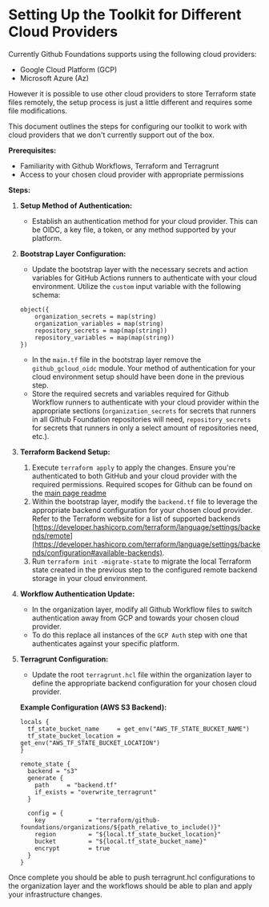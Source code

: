 # Setting Up the Toolkit for Different Cloud Providers

Currently Github Foundations supports using the following cloud providers:
- Google Cloud Platform (GCP)
- Microsoft Azure (Az)

However it is possible to use other cloud providers to store Terraform state files remotely, the setup process is just a little different and requires some file modifications.

This document outlines the steps for configuring our toolkit to work with cloud providers that we don't currently support out of the box.

**Prerequisites:**

* Familiarity with Github Workflows, Terraform and Terragrunt
* Access to your chosen cloud provider with appropriate permissions

**Steps:**

1. **Setup Method of Authentication:**

   * Establish an authentication method for your cloud provider. This can be OIDC, a key file, a token, or any method supported by your platform.

2. **Bootstrap Layer Configuration:**

   * Update the bootstrap layer with the necessary secrets and action variables for GitHub Actions runners to authenticate with your cloud environment. Utilize the `custom` input variable with the following schema:

   ```
   object({
       organization_secrets = map(string)
       organization_variables = map(string)
       repository_secrets = map(map(string))
       repository_variables = map(map(string))
   })
   ```
   * In the `main.tf` file in the bootstrap layer remove the `github_gcloud_oidc` module. Your method of authentication for your cloud environment setup should have been done in the previous step.
   * Store the required secrets and variables required for Github Workflow runners to authenticate with your cloud provider within the appropriate sections (`organization_secrets` for secrets that runners in all Github Foundation repositories will need, `repository_secrets` for secrets that runners in only a select amount of repositories need, etc.).

3. **Terraform Backend Setup:**

   1. Execute `terraform apply` to apply the changes. Ensure you're authenticated to both GitHub and your cloud provider with the required permissions. Required scopes for Github can be found on the [main page readme](README.md)
   2. Within the bootstrap layer, modify the `backend.tf` file to leverage the appropriate backend configuration for your chosen cloud provider. Refer to the Terraform website for a list of supported backends [https://developer.hashicorp.com/terraform/language/settings/backends/remote](https://developer.hashicorp.com/terraform/language/settings/backends/configuration#available-backends).
   3. Run `terraform init -migrate-state` to migrate the local Terraform state created in the previous step to the configured remote backend storage in your cloud environment.

4. **Workflow Authentication Update:**

   * In the organization layer, modify all Github Workflow files to switch authentication away from GCP and towards your chosen cloud provider.
   * To do this replace all instances of the `GCP Auth` step with one that authenticates against your specific platform.

5. **Terragrunt Configuration:**

   * Update the root `terragrunt.hcl` file within the organization layer to define the appropriate backend configuration for your chosen cloud provider.

   **Example Configuration (AWS S3 Backend):**

   ```hcl
   locals {
     tf_state_bucket_name     = get_env("AWS_TF_STATE_BUCKET_NAME")
     tf_state_bucket_location = get_env("AWS_TF_STATE_BUCKET_LOCATION")
   }

   remote_state {
     backend = "s3"
     generate {
       path     = "backend.tf"
       if_exists = "overwrite_terragrunt"
     }

     config = {
       key            = "terraform/github-foundations/organizations/${path_relative_to_include()}"
       region         = "${local.tf_state_bucket_location}"
       bucket         = "${local.tf_state_bucket_name}"
       encrypt        = true
     }
   }
   ```

Once complete you should be able to push terragrunt.hcl configurations to the organization layer and the workflows should be able to plan and apply your infrastructure changes.

